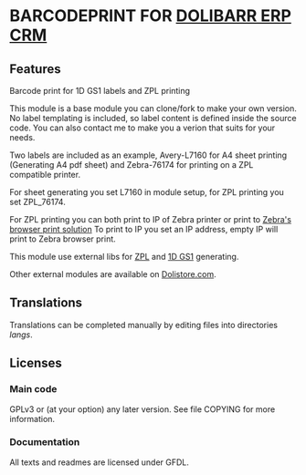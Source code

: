 # BARCODEPRINT FOR [DOLIBARR ERP CRM](https://www.dolibarr.org)

## Features

Barcode print for 1D GS1 labels and ZPL printing

This module is a base module you can clone/fork to make your own version. No label templating is included, so label content is defined inside the source code.
You can also contact me to make you a verion that suits for your needs.

Two labels are included as an example, Avery-L7160 for A4 sheet printing (Generating A4 pdf sheet) and Zebra-76174 for printing on a ZPL compatible printer.

For sheet generating you set L7160 in module setup, for ZPL printing you set ZPL_76174.

For ZPL printing you can both print to IP of Zebra printer or print to [Zebra's browser print solution](https://www.zebra.com/us/en/support-downloads/software/printer-software/browser-print.html)
To print to IP you set an IP address, empty IP will print to Zebra browser print.

This module use external libs for [ZPL](https://github.com/andersonls/zpl) and [1D GS1](https://github.com/ayeo/gs1_128) generating.

<!--
![Screenshot barcodeprint](img/screenshot_barcodeprint.png?raw=true "BarcodePrint"){imgmd}
-->

Other external modules are available on [Dolistore.com](https://www.dolistore.com).

## Translations

Translations can be completed manually by editing files into directories *langs*.

<!--
This module contains also a sample configuration for Transifex, under the hidden directory [.tx](.tx), so it is possible to manage translation using this service.

For more informations, see the [translator's documentation](https://wiki.dolibarr.org/index.php/Translator_documentation).

There is a [Transifex project](https://transifex.com/projects/p/dolibarr-module-template) for this module.
-->

<!--

## Installation

### From the ZIP file and GUI interface

- If you get the module in a zip file (like when downloading it from the market place [Dolistore](https://www.dolistore.com)), go into
menu ```Home - Setup - Modules - Deploy external module``` and upload the zip file.

Note: If this screen tell you there is no custom directory, check your setup is correct:

- In your Dolibarr installation directory, edit the ```htdocs/conf/conf.php``` file and check that following lines are not commented:

    ```php
    //$dolibarr_main_url_root_alt ...
    //$dolibarr_main_document_root_alt ...
    ```

- Uncomment them if necessary (delete the leading ```//```) and assign a sensible value according to your Dolibarr installation

    For example :

    - UNIX:
        ```php
        $dolibarr_main_url_root_alt = '/custom';
        $dolibarr_main_document_root_alt = '/var/www/Dolibarr/htdocs/custom';
        ```

    - Windows:
        ```php
        $dolibarr_main_url_root_alt = '/custom';
        $dolibarr_main_document_root_alt = 'C:/My Web Sites/Dolibarr/htdocs/custom';
        ```

### From a GIT repository

- Clone the repository in ```$dolibarr_main_document_root_alt/barcodeprint```

```sh
cd ....../custom
git clone git@github.com:gitlogin/barcodeprint.git barcodeprint
```

### <a name="final_steps"></a>Final steps

From your browser:

  - Log into Dolibarr as a super-administrator
  - Go to "Setup" -> "Modules"
  - You should now be able to find and enable the module

-->

## Licenses

### Main code

GPLv3 or (at your option) any later version. See file COPYING for more information.

### Documentation

All texts and readmes are licensed under GFDL.
